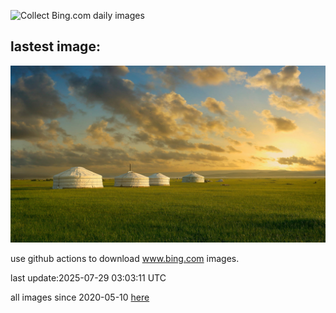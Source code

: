 ![Collect Bing.com daily images](https://github.com/counter2015/bing-daily-images/workflows/Collect%20Bing.com%20daily%20images/badge.svg)
## lastest image:
![](images/img.jpg)

use github actions to download www.bing.com images.

last update:2025-07-29 03:03:11 UTC

all images since 2020-05-10 [here](https://github.com/counter2015/bing-daily-images/tree/master/images) 
